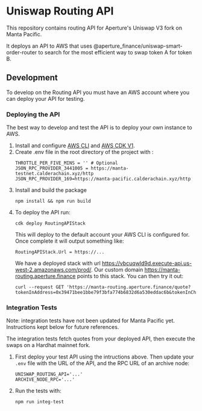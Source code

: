 # Uniswap Routing API

This repository contains routing API for Aperture's Uniswap V3 fork on Manta Pacific.

It deploys an API to AWS that uses @aperture_finance/uniswap-smart-order-router to search for the most efficient way to swap token A for token B.

## Development

To develop on the Routing API you must have an AWS account where you can deploy your API for testing.

### Deploying the API

The best way to develop and test the API is to deploy your own instance to AWS.

1. Install and configure [AWS CLI](https://docs.aws.amazon.com/cli/latest/userguide/install-cliv2.html) and [AWS CDK V1](https://docs.aws.amazon.com/cdk/latest/guide/getting_started.html).
2. Create .env file in the root directory of the project with :
   ```
   THROTTLE_PER_FIVE_MINS = '' # Optional
   JSON_RPC_PROVIDER_3441005 = https://manta-testnet.calderachain.xyz/http
   JSON_RPC_PROVIDER_169=https://manta-pacific.calderachain.xyz/http
   ```
3. Install and build the package
   ```
   npm install && npm run build
   ```
4. To deploy the API run:
   ```
   cdk deploy RoutingAPIStack
   ```
   This will deploy to the default account your AWS CLI is configured for. Once complete it will output something like:
   ```
   RoutingAPIStack.Url = https://...
   ```
   We have a deployed stack with url https://vbcuqwld9d.execute-api.us-west-2.amazonaws.com/prod/. Our custom domain https://manta-routing.aperture.finance points to this stack.
   You can then try it out:
   ```
   curl --request GET 'https://manta-routing.aperture.finance/quote?tokenInAddress=0x39471bee1bbe79f3bfa774b6832d6a530eddac6b&tokenInChainId=3441005&tokenOutAddress=0x50508d7cb6bf4e1664ce62e7cceca96ca50b61c6&tokenOutChainId=3441005&amount=1000&type=exactIn'
   ```

### Integration Tests

Note: integration tests have not been updated for Manta Pacific yet. Instructions kept below for future references.

The integration tests fetch quotes from your deployed API, then execute the swaps on a Hardhat mainnet fork.

1. First deploy your test API using the intructions above. Then update your `.env` file with the URL of the API, and the RPC URL of an archive node:

   ```
   UNISWAP_ROUTING_API='...'
   ARCHIVE_NODE_RPC='...'
   ```

2. Run the tests with:
   ```
   npm run integ-test
   ```
